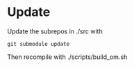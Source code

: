 # Update

Update the subrepos in ./src with

```
git submodule update
```

Then recompile with ./scripts/build_om.sh



